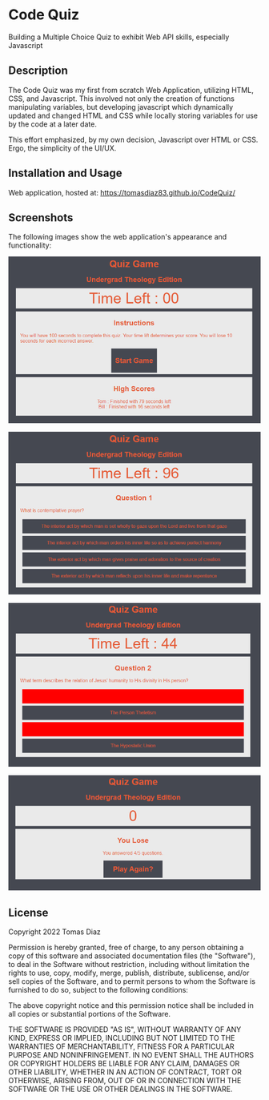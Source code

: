 # Code Quiz
Building a Multiple Choice Quiz to exhibit Web API skills, especially Javascript

## Description

The Code Quiz was my first from scratch Web Application, utilizing HTML, CSS, and Javascript. This involved not only the creation of functions manipulating variables, but developing javascript which dynamically updated and changed HTML and CSS while locally storing variables for use by the code at a later date.

This effort emphasized, by my own decision, Javascript over HTML or CSS. Ergo, the simplicity of the UI/UX.

## Installation and Usage

Web application, hosted at: https://tomasdiaz83.github.io/CodeQuiz/

## Screenshots

The following images show the web application's appearance and functionality:

![The start page of the game.](./assets/images/01StartPage.png)

![An example of a game question.](./assets/images/02QuestionExample.png)

![An example of an incorrect answer.](./assets/images/03ErrorExample.png)

![The game over page.](./assets/images/04GameOverPage.png)

## License

Copyright 2022 Tomas Diaz

Permission is hereby granted, free of charge, to any person obtaining a copy of this software and associated documentation files (the "Software"), to deal in the Software without restriction, including without limitation the rights to use, copy, modify, merge, publish, distribute, sublicense, and/or sell copies of the Software, and to permit persons to whom the Software is furnished to do so, subject to the following conditions:

The above copyright notice and this permission notice shall be included in all copies or substantial portions of the Software.

THE SOFTWARE IS PROVIDED "AS IS", WITHOUT WARRANTY OF ANY KIND, EXPRESS OR IMPLIED, INCLUDING BUT NOT LIMITED TO THE WARRANTIES OF MERCHANTABILITY, FITNESS FOR A PARTICULAR PURPOSE AND NONINFRINGEMENT. IN NO EVENT SHALL THE AUTHORS OR COPYRIGHT HOLDERS BE LIABLE FOR ANY CLAIM, DAMAGES OR OTHER LIABILITY, WHETHER IN AN ACTION OF CONTRACT, TORT OR OTHERWISE, ARISING FROM, OUT OF OR IN CONNECTION WITH THE SOFTWARE OR THE USE OR OTHER DEALINGS IN THE SOFTWARE.